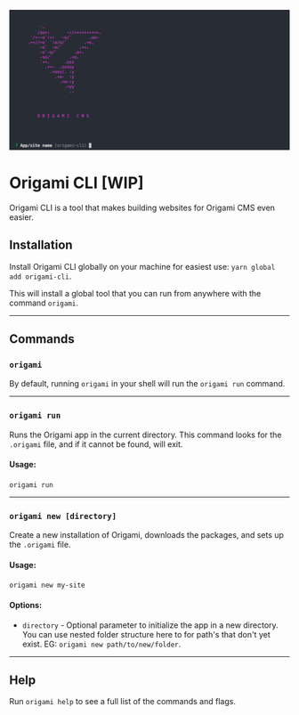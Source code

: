 ![Origami CLI](screenshot.jpg)

# Origami CLI [WIP]

Origami CLI is a tool that makes building websites for Origami CMS even easier.

## Installation
Install Origami CLI globally on your machine for easiest use:
`yarn global add origami-cli`.

This will install a global tool that you can run from anywhere with the command `origami`.

---

## Commands


### `origami`
By default, running `origami` in your shell will run the `origami run` command.

---

### `origami run`
Runs the Origami app in the current directory. This command looks for the `.origami` file, and if it cannot be found, will exit.

#### Usage:
`origami run`

---

### `origami new [directory]`
Create a new installation of Origami, downloads the packages, and sets up the `.origami` file.

#### Usage:
`origami new my-site`

#### Options:
- `directory` - Optional parameter to initialize the app in a new directory. You can use nested folder structure here to for path's that don't yet exist. EG: `origami new path/to/new/folder`.

---

## Help
Run `origami help` to see a full list of the commands and flags.
